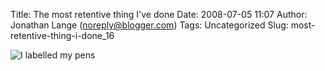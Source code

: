 Title: The most retentive thing I've done
Date: 2008-07-05 11:07
Author: Jonathan Lange (noreply@blogger.com)
Tags: Uncategorized
Slug: most-retentive-thing-i-done_16

![I labelled my
pens](http://tusk.mumak.net/Blog-20071016/Retentive-Pens-2.jpg "I'm still not sure about publishing this")

